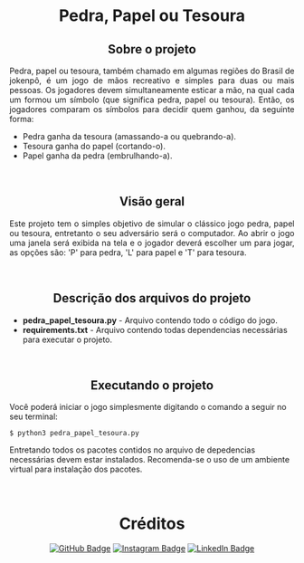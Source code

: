 
<h1 align="center"> Pedra, Papel ou Tesoura </h1>

<h2 align="center"> Sobre o projeto</h2>
<p align="justify"> 
  Pedra, papel ou tesoura, também chamado em algumas regiões do Brasil de jokenpô, é um jogo de mãos recreativo e simples para duas ou mais pessoas. Os jogadores devem simultaneamente esticar a mão, na qual cada um formou um símbolo (que significa pedra, papel ou tesoura). Então, os jogadores comparam os símbolos para decidir quem ganhou, da seguinte forma:
<ul>
    <li>Pedra ganha da tesoura (amassando-a ou quebrando-a).</li>
    <li>Tesoura ganha do papel (cortando-o).</li>
    <li>Papel ganha da pedra (embrulhando-a).</li>
</ul>
</p>
<br>

<h2 align="center"> Visão geral</h2>
<p align="justify"> 
  Este projeto tem o simples objetivo de simular o clássico jogo pedra, papel ou tesoura, entretanto o seu adversário será o computador. Ao abrir o jogo uma janela será exibida na tela e o jogador deverá escolher um para jogar, as opções são: 'P' para pedra, 'L' para papel e 'T' para tesoura.  
</p>
<br>

<h2 align="center"> Descrição dos arquivos do projeto</h2>
<ul>
  <li><b>pedra_papel_tesoura.py</b> - Arquivo contendo todo o código do jogo.</li>
  <li><b>requirements.txt</b> - Arquivo contendo todas dependencias necessárias para executar o projeto.</li>
</ul>
<br>

<h2 align="center"> Executando o projeto</h2>
<p>
Você poderá iniciar o jogo simplesmente digitando o comando a seguir no seu terminal:
<pre><code>$ python3 pedra_papel_tesoura.py</code></pre>
Entretando todos os pacotes contidos no arquivo de depedencias necessárias devem estar instalados. Recomenda-se o uso de um ambiente virtual para instalação dos pacotes.
</p>
<br>

<h1 align="center"> Créditos</h1>
<h align="center">

[![GitHub Badge](https://img.shields.io/badge/GitHub-100000?style=for-the-badge&logo=github&logoColor=white)](https://github.com/owhenrique)
[![Instagram Badge](https://img.shields.io/badge/Instagram-E4405F?style=for-the-badge&logo=instagram&logoColor=white)](https://www.instagram.com/henriqueabdon/)
[![LinkedIn Badge](https://img.shields.io/badge/LinkedIn-0077B5?style=for-the-badge&logo=linkedin&logoColor=white)](https://www.linkedin.com/in/owhenrique/)

</h>


